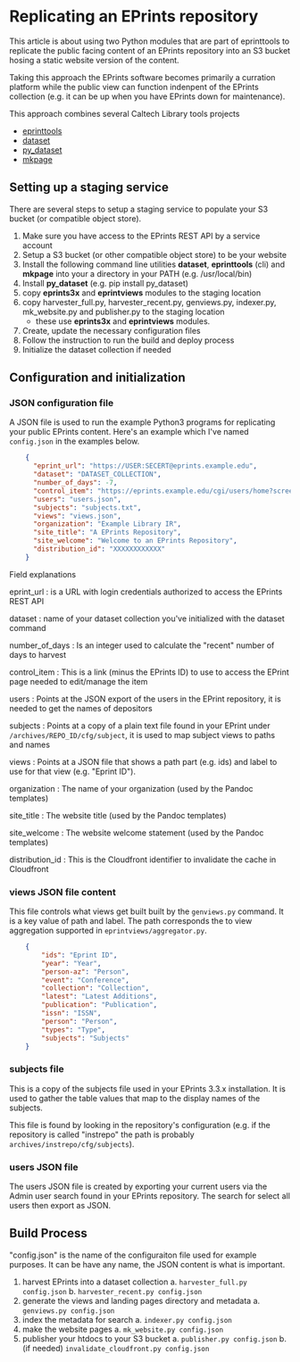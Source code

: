 
# Replicating an EPrints repository

This article is about using two Python modules that are
part of eprinttools to replicate the public facing content
of an EPrints repository into an S3 bucket hosing a
static website version of the content.

Taking this approach the EPrints software becomes primarily
a curration platform while the public view can function
indenpent of the EPrints collection (e.g. it can be up when
you have EPrints down for maintenance).

This approach combines several Caltech Library tools projects

+ [eprinttools](https://github.com/caltechlibrary/eprinttools/releases)
+ [dataset](https://github.com/caltechlibrary/dataset/releases)
+ [py_dataset](https://github.com/caltechlibrary/py_dataset/releases)
+ [mkpage](https://github.com/caltechlibrary/mkpage/releases)

## Setting up a staging service

There are several steps to setup a staging service to populate
your S3 bucket (or compatible object store).

1. Make sure you have access to the EPrints REST API by a service account
2. Setup a S3 bucket (or other compatible object store) to be your website
3. Install the following command line utilities __dataset__, __eprinttools__ (cli) and __mkpage__ into your a directory in your PATH (e.g. /usr/local/bin)
4. Install __py_dataset__ (e.g. pip install py_dataset)
5. copy __eprints3x__ and __eprintviews__ modules to the staging location
6. copy harvester_full.py, harvester_recent.py, genviews.py, indexer.py, mk_website.py and publisher.py to the staging location
    + these use __eprints3x__ and __eprintviews__ modules.
7. Create, update the necessary configuration files
8. Follow the instruction to run the build and deploy process
9. Initialize the dataset collection if needed

## Configuration and initialization

### JSON configuration file

A JSON file is used to run the example Python3 programs for 
replicating your public EPrints content. Here's an example
which I've named `config.json` in the examples below.

```json
    {
      "eprint_url": "https://USER:SECERT@eprints.example.edu",
      "dataset": "DATASET_COLLECTION",
      "number_of_days": -7,
      "control_item": "https://eprints.example.edu/cgi/users/home?screen=EPrint::View&eprintid=",
      "users": "users.json",
      "subjects": "subjects.txt",
      "views": "views.json",
      "organization": "Example Library IR",
      "site_title": "A EPrints Repository",
      "site_welcome": "Welcome to an EPrints Repository",
      "distribution_id": "XXXXXXXXXXXX"
    }
```

Field explanations

eprint_url
: is a URL with login credentials authorized to access the EPrints REST API

dataset
: name of your dataset collection you've initialized with the dataset command

number_of_days
: Is an integer used to calculate the "recent" number of days to harvest

control_item
: This is a link (minus the EPrints ID) to use to access the EPrint page needed to edit/manage the item

users
: Points at the JSON export of the users in the EPrint repository, it is needed to get the names of depositors

subjects
: Points at a copy of a plain text file found in your EPrint under `/archives/REPO_ID/cfg/subject`, it is used to map subject views to paths and names

views
: Points at a JSON file that shows a path part (e.g. ids) and label to use for that view (e.g. "Eprint ID").

organization
: The name of your organization (used by the Pandoc templates)

site_title
: The website title (used by the Pandoc templates)

site_welcome
: The website welcome statement (used by the Pandoc templates)

distribution_id
: This is the Cloudfront identifier to invalidate the cache in Cloudfront

### views JSON file content

This file controls what views get built built by the `genviews.py` command.
It is a key value of path and label. The path corresponds the to view
aggregation supported in `eprintviews/aggregator.py`.


```json
    {
        "ids": "Eprint ID", 
        "year": "Year",
        "person-az": "Person", 
        "event": "Conference", 
        "collection": "Collection", 
        "latest": "Latest Additions", 
        "publication": "Publication", 
        "issn": "ISSN", 
        "person": "Person", 
        "types": "Type", 
        "subjects": "Subjects"
    }
```

### subjects file

This is a copy of the subjects file used in your EPrints 3.3.x 
installation. It is used to gather the table values that map
to the display names of the subjects.

This file is found by looking in the repository's configuration
(e.g. if the repository is called "instrepo" the path is probably
`archives/instrepo/cfg/subjects`).

### users JSON file

The users JSON file is created by exporting your current
users via the Admin user search found in your EPrints repository.
The search for select all users then export as JSON.


## Build Process

"config.json" is the name of the configuraiton file used for
example purposes. It can be have any name, the JSON content
is what is important.

1. harvest EPrints into a dataset collection
    a. `harvester_full.py config.json`
    b. `harvester_recent.py config.json`
2. generate the views and landing pages directory and metadata
    a. `genviews.py config.json`
3. index the metadata for search
    a. `indexer.py config.json`
4. make the website pages
    a. `mk_website.py config.json`
5. publisher your htdocs to your S3 bucket
    a. `publisher.py config.json`
    b. (if needed) `invalidate_cloudfront.py config.json`


